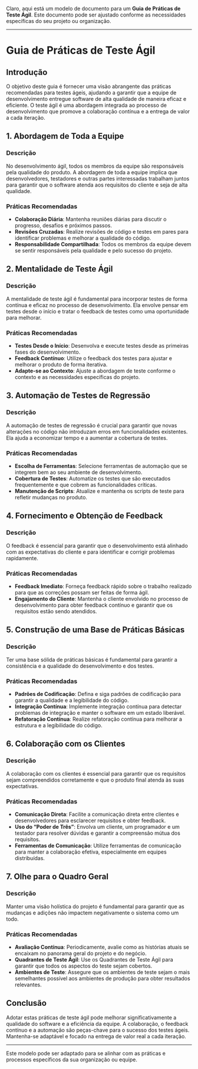Claro, aqui está um modelo de documento para um **Guia de Práticas de Teste Ágil**. Este documento pode ser ajustado conforme as necessidades específicas do seu projeto ou organização.

---

# Guia de Práticas de Teste Ágil

## Introdução

O objetivo deste guia é fornecer uma visão abrangente das práticas recomendadas para testes ágeis, ajudando a garantir que a equipe de desenvolvimento entregue software de alta qualidade de maneira eficaz e eficiente. O teste ágil é uma abordagem integrada ao processo de desenvolvimento que promove a colaboração contínua e a entrega de valor a cada iteração.

## 1. Abordagem de Toda a Equipe

### Descrição
No desenvolvimento ágil, todos os membros da equipe são responsáveis pela qualidade do produto. A abordagem de toda a equipe implica que desenvolvedores, testadores e outras partes interessadas trabalham juntos para garantir que o software atenda aos requisitos do cliente e seja de alta qualidade.

### Práticas Recomendadas
- **Colaboração Diária**: Mantenha reuniões diárias para discutir o progresso, desafios e próximos passos.
- **Revisões Cruzadas**: Realize revisões de código e testes em pares para identificar problemas e melhorar a qualidade do código.
- **Responsabilidade Compartilhada**: Todos os membros da equipe devem se sentir responsáveis pela qualidade e pelo sucesso do projeto.

## 2. Mentalidade de Teste Ágil

### Descrição
A mentalidade de teste ágil é fundamental para incorporar testes de forma contínua e eficaz no processo de desenvolvimento. Ela envolve pensar em testes desde o início e tratar o feedback de testes como uma oportunidade para melhorar.

### Práticas Recomendadas
- **Testes Desde o Início**: Desenvolva e execute testes desde as primeiras fases do desenvolvimento.
- **Feedback Contínuo**: Utilize o feedback dos testes para ajustar e melhorar o produto de forma iterativa.
- **Adapte-se ao Contexto**: Ajuste a abordagem de teste conforme o contexto e as necessidades específicas do projeto.

## 3. Automação de Testes de Regressão

### Descrição
A automação de testes de regressão é crucial para garantir que novas alterações no código não introduzam erros em funcionalidades existentes. Ela ajuda a economizar tempo e a aumentar a cobertura de testes.

### Práticas Recomendadas
- **Escolha de Ferramentas**: Selecione ferramentas de automação que se integrem bem ao seu ambiente de desenvolvimento.
- **Cobertura de Testes**: Automatize os testes que são executados frequentemente e que cobrem as funcionalidades críticas.
- **Manutenção de Scripts**: Atualize e mantenha os scripts de teste para refletir mudanças no produto.

## 4. Fornecimento e Obtenção de Feedback

### Descrição
O feedback é essencial para garantir que o desenvolvimento está alinhado com as expectativas do cliente e para identificar e corrigir problemas rapidamente.

### Práticas Recomendadas
- **Feedback Imediato**: Forneça feedback rápido sobre o trabalho realizado para que as correções possam ser feitas de forma ágil.
- **Engajamento do Cliente**: Mantenha o cliente envolvido no processo de desenvolvimento para obter feedback contínuo e garantir que os requisitos estão sendo atendidos.

## 5. Construção de uma Base de Práticas Básicas

### Descrição
Ter uma base sólida de práticas básicas é fundamental para garantir a consistência e a qualidade do desenvolvimento e dos testes.

### Práticas Recomendadas
- **Padrões de Codificação**: Defina e siga padrões de codificação para garantir a qualidade e a legibilidade do código.
- **Integração Contínua**: Implemente integração contínua para detectar problemas de integração e manter o software em um estado liberável.
- **Refatoração Contínua**: Realize refatoração contínua para melhorar a estrutura e a legibilidade do código.

## 6. Colaboração com os Clientes

### Descrição
A colaboração com os clientes é essencial para garantir que os requisitos sejam compreendidos corretamente e que o produto final atenda às suas expectativas.

### Práticas Recomendadas
- **Comunicação Direta**: Facilite a comunicação direta entre clientes e desenvolvedores para esclarecer requisitos e obter feedback.
- **Uso do “Poder de Três”**: Envolva um cliente, um programador e um testador para resolver dúvidas e garantir a compreensão mútua dos requisitos.
- **Ferramentas de Comunicação**: Utilize ferramentas de comunicação para manter a colaboração efetiva, especialmente em equipes distribuídas.

## 7. Olhe para o Quadro Geral

### Descrição
Manter uma visão holística do projeto é fundamental para garantir que as mudanças e adições não impactem negativamente o sistema como um todo.

### Práticas Recomendadas
- **Avaliação Contínua**: Periodicamente, avalie como as histórias atuais se encaixam no panorama geral do projeto e do negócio.
- **Quadrantes de Teste Ágil**: Use os Quadrantes de Teste Ágil para garantir que todos os aspectos do teste sejam cobertos.
- **Ambientes de Teste**: Assegure que os ambientes de teste sejam o mais semelhantes possível aos ambientes de produção para obter resultados relevantes.

## Conclusão

Adotar estas práticas de teste ágil pode melhorar significativamente a qualidade do software e a eficiência da equipe. A colaboração, o feedback contínuo e a automação são peças-chave para o sucesso dos testes ágeis. Mantenha-se adaptável e focado na entrega de valor real a cada iteração.

---

Este modelo pode ser adaptado para se alinhar com as práticas e processos específicos da sua organização ou equipe.